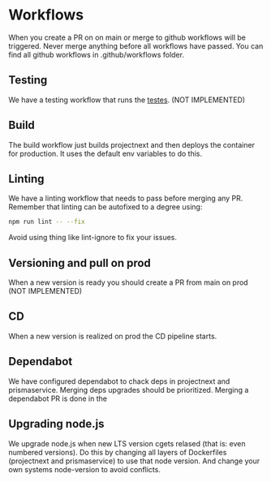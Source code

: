# Workflows
When you create a PR on on main or merge to github workflows will be triggered. Never merge anything before all workflows have passed. You can find all github workflows in .github/workflows folder.

## Testing
We have a testing workflow that runs the [testes](../Testing/Testing.md). (NOT IMPLEMENTED)

## Build
The build workflow just builds projectnext and then deploys the container for production. It uses the default env variables to do this. 

## Linting
We have a linting workflow that needs to pass before merging any PR. Remember that linting can be autofixed to a degree using:
```bash
npm run lint -- --fix
```
Avoid using thing like lint-ignore to fix your issues.

## Versioning and pull on prod
When a new version is ready you should create a PR from main on prod (NOT IMPLEMENTED)

## CD
When a new version is realized on prod the CD pipeline starts.

## Dependabot
We have configured dependabot to chack deps in projectnext and prismaservice. Merging deps upgrades should be prioritized. Merging a dependabot PR is done in the 

## Upgrading node.js
We upgrade node.js when new LTS version cgets relased (that is: even numbered versions). Do this by changing all layers of Dockerfiles (projectnext and prismaservice) to use that node version. And change your own systems node-version to avoid conflicts.
